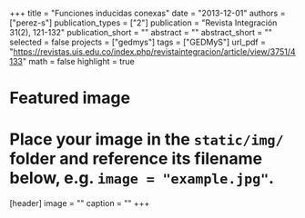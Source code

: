 +++
title = "Funciones inducidas conexas"
date = "2013-12-01"
authors = ["perez-s"]
publication_types = ["2"]
publication = "Revista Integración 31(2), 121-132"
publication_short = ""
abstract = ""
abstract_short = ""
selected = false
projects = ["gedmys"]
tags = ["GEDMyS"]
url_pdf = "https://revistas.uis.edu.co/index.php/revistaintegracion/article/view/3751/4133"
math = false
highlight = true
# Featured image
# Place your image in the `static/img/` folder and reference its filename below, e.g. `image = "example.jpg"`.
[header]
image = ""
caption = ""
+++

